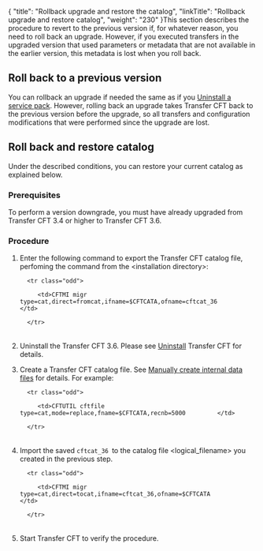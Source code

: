 {
    "title": "Rollback upgrade and restore the catalog",
    "linkTitle": "Rollback upgrade and restore catalog",
    "weight": "230"
}This section describes the procedure to revert to the previous version if, for whatever reason, you need to roll back an upgrade. However, if you executed transfers in the upgraded version that used parameters or metadata that are not available in the earlier version, this metadata is lost when you roll back.

## Roll back to a previous version

You can rollback an upgrade if needed the same as if you [Uninstall a service pack](#). However, rolling back an upgrade takes Transfer CFT back to the previous version before the upgrade, so all transfers and configuration modifications that were performed since the upgrade are lost.

## Roll back and restore catalog

Under the described conditions, you can restore your current catalog as explained below.

### Prerequisites

To perform a version downgrade, you must have already upgraded from Transfer CFT 3.4 or higher to Transfer CFT 3.6.

### Procedure

1.  Enter the following command to export the Transfer CFT catalog file, perfoming the command from the &lt;installation directory>:  
    <table data-cellspacing="0">
       <tbody>
          <tr class="odd">
             <td>CFTMI migr type=cat,direct=fromcat,ifname=$CFTCATA,ofname=cftcat_36         </td>
          </tr>
       </tbody>
    </table>
2.  Uninstall the Transfer CFT 3.6. Please see [Uninstall](uninstall.htm) Transfer CFT for details.
3.  Create a Transfer CFT catalog file. See [Manually create internal data files](../CFTUTIL/Conf/CFTFILE.htm) for details. For example:  
    <table data-cellspacing="0">
       <tbody>
          <tr class="odd">
             <td>CFTUTIL cftfile type=cat,mode=replace,fname=$CFTCATA,recnb=5000         </td>
          </tr>
       </tbody>
    </table>
4.  Import the saved `cftcat_36 `to the catalog file &lt;logical\_filename> you created in the previous step.  
    <table data-cellspacing="0">
       <tbody>
          <tr class="odd">
             <td>CFTMI migr type=cat,direct=tocat,ifname=cftcat_36,ofname=$CFTCATA         </td>
          </tr>
       </tbody>
    </table>
5.  Start Transfer CFT to verify the procedure.
